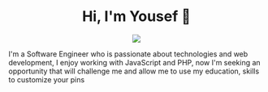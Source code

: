 
<h1 align="center">Hi, I'm Yousef 👋</h1>
<p align="center">
    <a href="https://www.linkedin.com/in/yousef-mohamed-badr/"><img src="https://img.shields.io/badge/linkedin-%230177B5?style=flat&logo=linkedin&logoColor=white"/></a>

  </p>
  
<!--   <img src="my_cartonize_pic.jpeg" align="right" width="25%"/> -->

I'm a Software Engineer who is passionate about technologies and web development, I
enjoy working with JavaScript and PHP, now I'm seeking an opportunity that will
challenge me and allow me to use my education, skills to customize your pins
